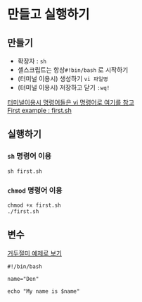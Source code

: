 # 만들고 실행하기

## 만들기

- 확장자 : `sh`  
- 셸스크립트는 항상`#!bin/bash` 로 시작하기
- (터미널 이용시) 생성하기 `vi 파일명`
- (터미널 이용시) 저장하고 닫기 `:wq!`

[터미널이용시 명령어들은 vi 명령어로 여기를 참고](../appendix/vi.md)  
[First example : first.sh](./first.sh)

## 실행하기

### `sh` 명령어 이용
```shell
sh first.sh
```

### `chmod` 명령어 이용
```shell
chmod +x first.sh
./first.sh
```

## 변수

[거두절미 예제로 보기](./variable.sh)

```shell
#!/bin/bash

name="Den"

echo "My name is $name"
```